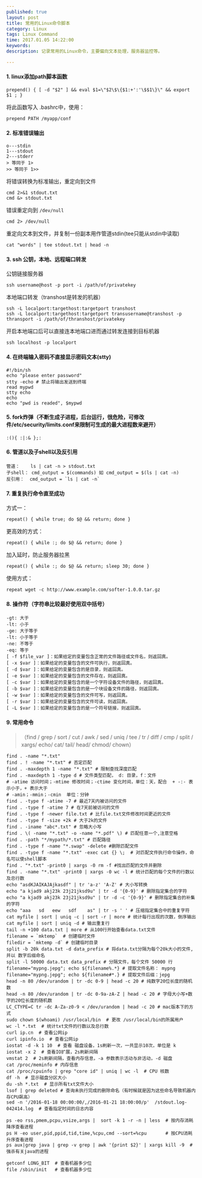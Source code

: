 ```yaml
---
published: true
layout: post
title: 常用的Linux命令脚本
category: Linux
tags: Linux Command
time: 2017.01.05 14:22:00
keywords: 
description: 记录常用的Linux命令，主要偏向文本处理，服务器监控等。

---
```



#### 1. linux添加path脚本函数

  
    prepend() { [ -d "$2" ] && eval $1=\"$2\$\{$1:+':'\$$1\}\" && export $1 ; }
  
将此函数写入 .bashrc中，使用：
    
    prepend PATH /myapp/conf
    
#### 2. 标准错误输出
    
    o---stdin
    1---stdout
    2---stderr
    > 等同于 1>
    >> 等同于 1>>
    
将错误转换为标准输出，重定向到文件
    
    cmd 2>&1 stdout.txt
    cmd &> stdout.txt
    
错误重定向到 `/dev/null`
    
    cmd 2> /dev/null
    
重定向文本到文件，并复制一份副本用作管道stdin(tee只能从stdin中读取)
    
    cat "words" | tee stdout.txt | head -n
    
#### 3. ssh 公钥，本地、远程端口转发
公钥链接服务器
    
    ssh username@host -p port -i /path/of/privatekey
    
本地端口转发（transhost是转发的机器）
    
    ssh -L localport:targethost:targetport transhost
    ssh -L localport:targethost:targetport transusername@transhost -p thransport -i /path/of/thranshost/privatekey
    
开启本地端口后可以直接连本地端口进而通过转发连接到目标机器
    
    ssh localhost -p localport
    
#### 4. 在终端输入密码不直接显示密码文本(stty)
    
    #!/bin/sh
    echo "please enter password"
    stty -echo # 禁止将输出发送到终端
    read mypwd
    stty echo
    echo
    echo "pwd is readed", $mypwd
    
#### 5. fork炸弹（不断生成子进程，后台运行，很危险，可修改件/etc/security/limits.conf来限制可生成的最大进程数来避开）
    
    :(){ :|:& };:
    
#### 6. 管道以及子shell以及反引用
    
    管道：    ls | cat -n > stdout.txt
    子shell： cmd_output = $(commands) 如 cmd_output = $(ls | cat -n)
    反引用：  cmd_output = `ls | cat -n`
    
#### 7. 重复执行命令直至成功
方式一：
    
    repeat() { while true; do $@ && return; done }
    
更高效的方式：
    
    repeat() { while :; do $@ && return; done }
    
加入延时，防止服务器拉黑
    
    repeat() { while :; do $@ && return; sleep 30; done }
    
使用方式：
    
    repeat wget -c http://www.example.com/softer-1.0.0.tar.gz
    
#### 8. 操作符（字符串比较最好使用双中括号）
    
    -gt: 大于
    -lt: 小于
    -ge: 大于等于
    -lt: 小于等于
    -ne: 不等于
    -eq: 等于
    [ -f $file_var ]：如果给定的变量包含正常的文件路径或文件名，则返回真。
    [ -x $var ]：如果给定的变量包含的文件可执行，则返回真。
    [ -d $var ]：如果给定的变量包含的是目录，则返回真。
    [ -e $var ]：如果给定的变量包含的文件存在，则返回真。
    [ -c $var ]：如果给定的变量包含的是一个字符设备文件的路径，则返回真。
    [ -b $var ]：如果给定的变量包含的是一个块设备文件的路径，则返回真。
    [ -w $var ]：如果给定的变量包含的文件可写，则返回真。
    [ -r $var ]：如果给定的变量包含的文件可读，则返回真。
    [ -L $var ]：如果给定的变量包含的是一个符号链接，则返回真。
    
#### 9. 常用命令
> （find / grep / sort / cut / awk / sed / uniq / tee / tr / diff / cmp / split / xargs/ echo/ cat/ tail/ head/ chmod/ chown）

    
    find . -name "*.txt"
    find . ! -name "*.txt" # 否定匹配
    find . -maxdepth 1 -name "*.txt" # 限制查找深度匹配
    find . -maxdepth 1 -type d # 文件类型匹配， d: 目录，f：文件
    # -atime 访问时间；-mtime 修改时间；-ctime 变化时间，单位：天，配合  + -:- 表示小于，+ 表示大于
    # -amin；-mmin；-cmin  单位：分钟
    find . -type f -atime -7 # 最近7天内被访问的文件
    find . -type f -atime 7 # 在7天前被访问的文件
    find . -type f -newer file.txt # 比file.txt文件修改时间更近的文件
    find . -type f -size +2k # 大于2k的文件
    find . -iname "abc*.txt" # 忽略大小写
    find . \( -name "*.txt" -o -name "*.pdf" \) # 匹配任意一个,注意空格
    find . -path "*/mypath/*.txt" # 匹配路径
    find . -type f -name "*.swap" -delete #删除匹配文件
    find . -type f -name "*.txt" -exec cat {} \;  # 对匹配文件执行命令操作，命名可以使shell脚本
    find . "*.txt" -print0 | xargs -0 rm -f #找出匹配的文件并删除
    find . -name "*.txt" -print0 | xargs -0 wc -l # 统计匹配的每个文件的行数以及总行数
    echo "asdKJAIKAJAjkasdf" | tr 'a-z' 'A-Z' # 大小写转换
    echo "a kjad9 akj23k 23j21jksd9u" | tr -d '{0-9}' # 删除指定集合的字符
    echo "a kjad9 akj23k 23j21jksd9u" | tr -d -c '{0-9}' # 删除指定集合的补集的字符
    echo "aaa   sd   eew   sdf    as" | tr -s ' ' # 压缩指定集合中的重复字符
    cat myfile | sort | uniq -c | sort -r | more # 统计每行出现的次数，倒序输出
    cat myfile | sort | uniq -d # 输出重复行
    tail -n +100 data.txt | more # 从100行开始查看data.txt文件
    filename = `mktemp`  # 创建临时文件
    filedir = `mktemp -d` # 创建临时目录
    split -b 20k data.txt -d data_prefix # 将data.txt分隔为每个20k大小的文件,并以 数字后缀命名
    split -l 50000 data.txt data_prefix # 分隔文件，每个文件 50000 行
    filename="mypng.jepg"; echo ${filename%.*} # 提取文件名称： mypng
    filename="mypng.jepg"; echo ${filename#*.} # 提取文件后缀：jepg
    head -n 80 /dev/urandom | tr -dc 0-9 | head -c 20 # 纯数字20位长度的随机数
    head -n 80 /dev/urandom | tr -dc 0-9a-zA-Z | head -c 20 # 字母大小写+数字的20位长度的随机数
    LC_CTYPE=C tr -dc A-Za-z0-9 < /dev/urandom | head -c 20 # mac版本下的方式
    sudo chown $(whoami) /usr/local/bin  # 更改 /usr/local/bin的所属用户
    wc -l *.txt  # 统计txt文件的行数以及总行数
    curl ip.cn  # 查看公网ip
    curl ipinfo.io  # 查看公网ip
    iostat -d -k 1 10  # 查看 磁盘设备，1s刷新一次，一共显示10次，单位是 k
    iostat -x 2  # 查看IO扩展，2s刷新间隔
    vmstat 2  # 2s刷新间隔，查看内存信息，-a 参数表示活动与非活动，-d 磁盘
    cat /proc/meminfo # 内存信息
    cat /proc/cpuinfo | grep "core id" | uniq | wc -l  # CPU 核数
    df -h  # 显示磁盘分区大小
    du -sh *.txt  # 显示所有txt文件大小
    lsof | grep deleted # 查询未执行完成的删除命名（有时候就是因为这些命名导致机器内存CPU飙高）
    sed -n '/2016-01-18 00:00:00/,/2016-01-21 18:00:00/p'  /stdout.log-042414.log  # 查看指定时间的日志内容
    
    ps -eo rss,pmem,pcpu,vsize,args |  sort -k 1 -r -n | less  # 按内存消耗降序查看进程
    ps H -eo user,pid,ppid,tid,time,%cpu,cmd --sort=%cpu       # 按CPU消耗 升序查看进程
    ps aux|grep java | grep -v grep | awk '{print $2}' | xargs kill -9  # 强杀有关java的进程
    
    getconf LONG_BIT  # 查看机器多少位
    file /sbin/init   # 查看机器多少位
    

